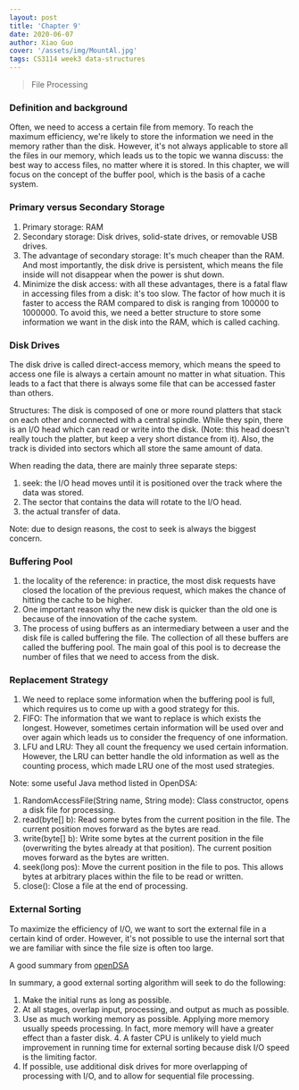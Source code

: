 ```yaml
---
layout: post
title: 'Chapter 9'
date: 2020-06-07
author: Xiao Guo
cover: '/assets/img/MountAl.jpg'
tags: CS3114 week3 data-structures
---
```


> File Processing

### Definition and background
Often, we need to access a certain file from memory. To reach the maximum efficiency, we're likely to store the information we need in the memory rather than the disk. However, it's not always applicable to store all the files in our memory, which leads us to the topic we wanna discuss: the best way to access files, no matter where it is stored. In this chapter, we will focus on the concept of the buffer pool, which is the basis of a cache system.

### Primary versus Secondary Storage
1. Primary storage: RAM
2. Secondary storage: Disk drives, solid-state drives, or removable USB drives.
3. The advantage of secondary storage: It's much cheaper than the RAM. And most importantly, the disk drive is persistent, which means the file inside will not disappear when the power is shut down.
4. Minimize the disk access: with all these advantages, there is a fatal flaw in accessing files from a disk: it's too slow. The factor of how much it is faster to access the RAM compared to disk is ranging from 100000 to 1000000. To avoid this, we need a better structure to store some information we want in the disk into the RAM, which is called caching.

### Disk Drives
The disk drive is called direct-access memory, which means the speed to access one file is always a certain amount no matter in what situation. This leads to a fact that there is always some file that can be accessed faster than others.

Structures: 
The disk is composed of one or more round platters that stack on each other and connected with a central spindle. While they spin, there is an I/O head which can read or write into the disk. (Note: this head doesn't really touch the platter, but keep a very short distance from it). Also, the track is divided into sectors which all store the same amount of data.

When reading the data, there are mainly three separate steps:
1. seek: the I/O head moves until it is positioned over the track where the data was stored.
2. The sector that contains the data will rotate to the I/O head.
3. the actual transfer of data.

Note: due to design reasons, the cost to seek is always the biggest concern.

### Buffering Pool
1. the locality of the reference: in practice, the most disk requests have closed the location of the previous request, which makes the chance of hitting the cache to be higher.
2. One important reason why the new disk is quicker than the old one is because of the innovation of the cache system.
3. The process of using buffers as an intermediary between a user and the disk file is called buffering the file. The collection of all these buffers are called the buffering pool. The main goal of this pool is to decrease the number of files that we need to access from the disk.

### Replacement Strategy
1. We need to replace some information when the buffering pool is full, which requires us to come up with a good strategy for this.
2. FIFO: The information that we want to replace is which exists the longest. However, sometimes certain information will be used over and over again which leads us to consider the frequency of one information.
3. LFU and LRU: They all count the frequency we used certain information. However, the LRU can better handle the old information as well as the counting process, which made LRU one of the most used strategies.


Note: some useful Java method listed in OpenDSA:
1. RandomAccessFile(String name, String mode): Class constructor, opens a disk file for processing.
2. read(byte[] b): Read some bytes from the current position in the file. The current position moves forward as the bytes are read.
3. write(byte[] b): Write some bytes at the current position in the file (overwriting the bytes already at that position). The current position moves forward as the bytes are written.
4. seek(long pos): Move the current position in the file to pos. This allows bytes at arbitrary places within the file to be read or written.
5. close(): Close a file at the end of processing.

### External Sorting
To maximize the efficiency of I/O, we want to sort the external file in a certain kind of order. However, it's not possible to use the internal sort that we are familiar with since the file size is often too large. 

A good summary from [openDSA](https://canvas.vt.edu/courses/111334/assignments/883572?module_item_id=901485)

In summary, a good external sorting algorithm will seek to do the following:

1. Make the initial runs as long as possible.
2. At all stages, overlap input, processing, and output as much as possible.
3. Use as much working memory as possible. Applying more memory usually speeds processing. In fact, more memory will have a greater effect than a faster disk. 4. A faster CPU is unlikely to yield much improvement in running time for external sorting because disk I/O speed is the limiting factor.
5. If possible, use additional disk drives for more overlapping of processing with I/O, and to allow for sequential file processing.